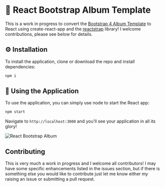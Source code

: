 # :rocket: React Bootstrap Album Template

This is a work in progress to convert the [Bootstrap 4 Album Template](https://getbootstrap.com/docs/4.0/examples/album) to React using create-react-app and the [reactstrap](https://reactstrap.github.io) library! I welcome contributions, please see below for details.

## :gear: Installation

To install the application, clone or download the repo and install dependencies:

```bash
npm i
```

## :tada: Using the Application

To use the application, you can simply use node to start the React app:

```bash
npm start
```

Navigate to `http://localhost:3000` and you'll see your application in all its glory!

![React Bootstrap Album](https://i.imgur.com/yrTjTnz.png)

## Contributing

This is very much a work in progress and I welcome all contributors! I may have some specific enhancements listed in the issues section, but if there is something else you would like to contribute just let me know either my raising an issue or submitting a pull request.
